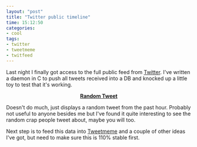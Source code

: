 ```yaml
---
layout: "post"
title: "Twitter public timeline"
time: 15:12:50
categories: 
- cool
tags: 
- twitter
- tweetmeme
- twitfeed
---
```

Last night I finally got access to the full public feed from <a href="http://twitter.com/stut" title="Stuart Dallas on Twitter">Twitter</a>. I've written a daemon in C to push all tweets received into a DB and knocked up a little toy to test that it's working.
<p align="center"><strong><a href="http://random.twitapps.com/" title="Display a random tweet from the Twitter public timeline">Random Tweet</a></strong></p>
Doesn't do much, just displays a random tweet from the past hour. Probably not useful to anyone besides me but I've found it quite interesting to see the random crap people tweet about, maybe you will too.

Next step is to feed this data into <a href="http://tweetmeme.com/" title="Tweetmeme - letting you know what's popular on Twitter">Tweetmeme</a> and a couple of other ideas I've got, but need to make sure this is 110% stable first.